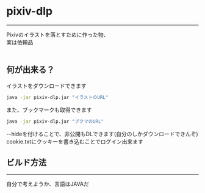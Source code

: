 # pixiv-dlp
___
Pixivのイラストを落とすために作った物、<BR>
実は依頼品<BR>
<BR>

## 何が出来る？
イラストをダウンロードできます
```bash
java -jar pixiv-dlp.jar "イラストのURL"
```
また、ブックマークも取得できます
```bash
java -jar pixiv-dlp.jar "ブクマのURL"
```
--hideを付けることで、非公開もDLできます(自分のしかダウンロードできんぞ)<BR>
cookie.txtにクッキーを書き込むことでログイン出来ます

## ビルド方法
___
自分で考えようか、言語はJAVAだ